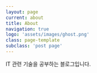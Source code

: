 ```yaml
---
layout: page
current: about
title: About
navigation: true
logo: 'assets/images/ghost.png'
class: page-template
subclass: 'post page'
---
```

IT 관련 기술을 공부하는 블로그입니다.